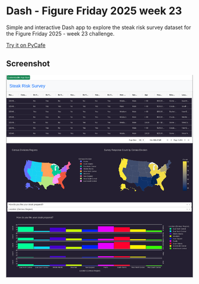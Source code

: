 # Dash - Figure Friday 2025 week 23

Simple and interactive Dash app to explore the steak risk survey dataset for the Figure Friday 2025 - week 23 challenge.

[Try it on PyCafe](https://py.cafe/XLlobet/figure-friday-steak-risk-survey-analysis)

## Screenshot

![Directory structure](https://github.com/XLlobet/dash-figure-friday-23/blob/main/Screenshot%20from%202025-06-11%2015-50-25.png)


